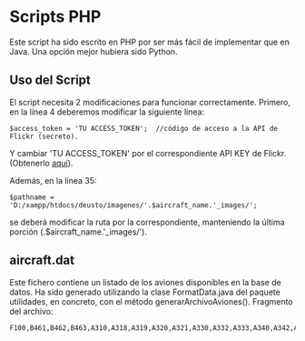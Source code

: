 # Scripts PHP
Este script ha sido escrito en PHP por ser más fácil de implementar que en Java. Una opción mejor hubiera sido Python.

## Uso del Script

El script necesita 2 modificaciones para funcionar correctamente. Primero, en la línea 4 deberemos modificar la siguiente línea:

```
$access_token = 'TU ACCESS_TOKEN';  //código de acceso a la API de Flickr (secreto).
```
Y cambiar 'TU ACCESS_TOKEN' por el correspondiente API KEY de Flickr. (Obtenerlo [aquí](https://www.flickr.com/services/api/)).

Además, en la línea 35: 

```
$pathname = 'D:/xampp/htdocs/deusto/imagenes/'.$aircraft_name.'_images/';
```

se deberá modificar la ruta por la correspondiente, manteniendo la última porción (.$aircraft_name.'_images/').

## aircraft.dat

Este fichero contiene un listado de los aviones disponibles en la base de datos. Ha sido generado utilizando la clase FormatData.java del paquete utilidades, en concreto, con el método generarArchivoAviones().
Fragmento del archivo:

```
F100,B461,B462,B463,A310,A318,A319,A320,A321,A330,A332,A333,A340,A342,A343,A345,A346,A359,A388,B703,...
```
